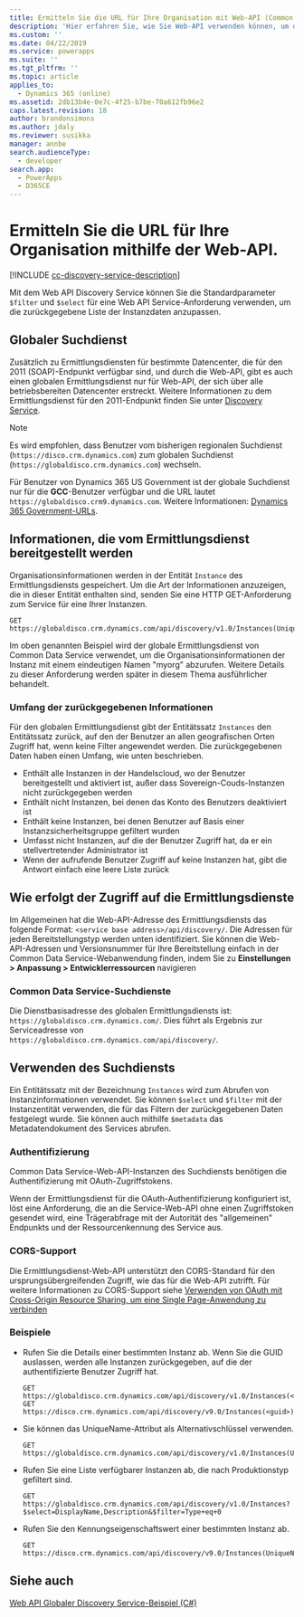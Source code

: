```yaml
---
title: Ermitteln Sie die URL für Ihre Organisation mit Web-API (Common Data Service)| Microsoft Docs
description: 'Hier erfahren Sie, wie Sie Web-API verwenden können, um die zur Laufzeit die Organisationen zu erkunden, oder Instanzen, zu denen der angemeldete Benutzer gehört.'
ms.custom: ''
ms.date: 04/22/2019
ms.service: powerapps
ms.suite: ''
ms.tgt_pltfrm: ''
ms.topic: article
applies_to:
  - Dynamics 365 (online)
ms.assetid: 2db13b4e-0e7c-4f25-b7be-70a612fb96e2
caps.latest.revision: 18
author: brandonsimons
ms.author: jdaly
ms.reviewer: susikka
manager: annbe
search.audienceType:
  - developer
search.app:
  - PowerApps
  - D365CE
---
```

# <a name="discover-the-url-for-your-organization-using-the-web-api"></a>Ermitteln Sie die URL für Ihre Organisation mithilfe der Web-API.

[!INCLUDE [cc-discovery-service-description](../includes/cc-discovery-service-description.md)]

Mit dem Web API Discovery Service können Sie die Standardparameter `$filter` und `$select` für eine Web API Service-Anforderung verwenden, um die zurückgegebene Liste der Instanzdaten anzupassen.
<!-- TODO should only talk about the global discovery service -->

## <a name="global-discovery-service"></a>Globaler Suchdienst

Zusätzlich zu Ermittlungsdiensten für bestimmte Datencenter, die für den 2011 (SOAP)-Endpunkt verfügbar sind, und durch die Web-API, gibt es auch einen globalen Ermittlungsdienst nur für Web-API, der sich über alle betriebsbereiten Datencenter erstreckt. Weitere Informationen zu dem Ermittlungsdienst für den 2011-Endpunkt finden Sie unter [Discovery Service](../org-service/discovery-service.md).

> [!NOTE]
> Es wird empfohlen, dass Benutzer vom bisherigen regionalen Suchdienst (`https://disco.crm.dynamics.com`) zum globalen Suchdienst (`https://globaldisco.crm.dynamics.com`) wechseln.
> 
> Für Benutzer von Dynamics 365 US Government ist der globale Suchdienst nur für die **GCC**-Benutzer verfügbar und die URL lautet `https://globaldisco.crm9.dynamics.com`. Weitere Informationen: [Dynamics 365 Government-URLs](https://docs.microsoft.com/dynamics365/customer-engagement/admin/government/microsoft-dynamics-365-government#dynamics-365-us-government-urls).

  
## <a name="information-provided-by-the-discovery-service"></a>Informationen, die vom Ermittlungsdienst bereitgestellt werden 
 
 Organisationsinformationen werden in der Entität `Instance` des Ermittlungsdiensts gespeichert.  Um die Art der Informationen anzuzeigen, die in dieser Entität enthalten sind, senden Sie eine HTTP GET-Anforderung zum Service für eine Ihrer Instanzen.  
  
```http  
GET https://globaldisco.crm.dynamics.com/api/discovery/v1.0/Instances(UniqueName='myorg')  
```  
  
Im oben genannten Beispiel wird der globale Ermittlungsdienst von Common Data Service verwendet, um die Organisationsinformationen der Instanz mit einem eindeutigen Namen "myorg" abzurufen. Weitere Details zu dieser Anforderung werden später in diesem Thema ausführlicher behandelt.  

 

  
### <a name="scope-of-the-returned-information"></a>Umfang der zurückgegebenen Informationen

Für den globalen Ermittlungsdienst gibt der Entitätssatz `Instances` den Entitätssatz zurück, auf den der Benutzer an allen geografischen Orten Zugriff hat, wenn keine Filter angewendet werden.   Die zurückgegebenen Daten haben einen Umfang, wie unten beschrieben.  
  
-   Enthält alle Instanzen in der Handelscloud, wo der Benutzer bereitgestellt und aktiviert ist, außer dass Sovereign-Couds-Instanzen nicht zurückgegeben werden
-   Enthält nicht Instanzen, bei denen das Konto des Benutzers deaktiviert ist
-   Enthält keine Instanzen, bei denen Benutzer auf Basis einer Instanzsicherheitsgruppe gefiltert wurden
-   Umfasst nicht Instanzen, auf die der Benutzer Zugriff hat, da er ein stellvertretender Administrator ist
-   Wenn der aufrufende Benutzer Zugriff auf keine Instanzen hat, gibt die Antwort einfach eine leere Liste zurück

## <a name="how-to-access-the-discovery-services"></a>Wie erfolgt der Zugriff auf die Ermittlungsdienste

Im Allgemeinen hat die Web-API-Adresse des Ermittlungsdiensts das folgende Format: `<service base address>/api/discovery/`.  Die Adressen für jeden Bereitstellungstyp werden unten identifiziert. Sie können die Web-API-Adressen und Versionsnummer für Ihre Bereitstellung einfach in der Common Data Service-Webanwendung finden, indem Sie zu **Einstellungen > Anpassung > Entwicklerressourcen** navigieren  
  
### <a name="common-data-service-discovery-services"></a>Common Data Service-Suchdienste  

Die Dienstbasisadresse des globalen Ermittlungsdiensts ist: `https://globaldisco.crm.dynamics.com/`. Dies führt als Ergebnis zur Serviceadresse von `https://globaldisco.crm.dynamics.com/api/discovery/`.  
  
## <a name="using-the-discovery-service"></a>Verwenden des Suchdiensts  

Ein Entitätssatz mit der Bezeichnung `Instances` wird zum Abrufen von Instanzinformationen verwendet. Sie können `$select` und `$filter` mit der Instanzentität verwenden, die für das Filtern der zurückgegebenen Daten festgelegt wurde. Sie können auch mithilfe `$metadata` das Metadatendokument des Services abrufen.  
  
### <a name="authentication"></a>Authentifizierung

Common Data Service-Web-API-Instanzen des Suchdiensts benötigen die Authentifizierung mit OAuth-Zugriffstokens.

Wenn der Ermittlungsdienst für die OAuth-Authentifizierung konfiguriert ist, löst eine Anforderung, die an die Service-Web-API ohne einen Zugriffstoken gesendet wird, eine Trägerabfrage mit der Autorität des "allgemeinen" Endpunkts und der Ressourcenkennung des Service aus.
### <a name="cors-support"></a>CORS-Support

Die Ermittlungsdienst-Web-API unterstützt den CORS-Standard für den ursprungsübergreifenden Zugriff, wie das für die Web-API zutrifft.  Für weitere Informationen zu CORS-Support siehe [Verwenden von OAuth mit Cross-Origin Resource Sharing, um eine Single Page-Anwendung zu verbinden](../oauth-cross-origin-resource-sharing-connect-single-page-application.md)  
  
### <a name="examples"></a>Beispiele  
  
-   Rufen Sie die Details einer bestimmten Instanz ab. Wenn Sie die GUID auslassen, werden alle Instanzen zurückgegeben, auf die der authentifizierte Benutzer Zugriff hat.  
  
    ```http      
    GET https://globaldisco.crm.dynamics.com/api/discovery/v1.0/Instances(<guid>)
    GET https://disco.crm.dynamics.com/api/discovery/v9.0/Instances(<guid>)  
    ```  
  
-   Sie können das UniqueName-Attribut als Alternativschlüssel verwenden.  
  
    ```http  
    GET https://globaldisco.crm.dynamics.com/api/discovery/v1.0/Instances(UniqueName='myorg')  
    ```  
  
-   Rufen Sie eine Liste verfügbarer Instanzen ab, die nach Produktionstyp gefiltert sind.  
  
    ```http  
    GET https://globaldisco.crm.dynamics.com/api/discovery/v1.0/Instances?$select=DisplayName,Description&$filter=Type+eq+0   
    ```  
  
-   Rufen Sie den Kennungseigenschaftswert einer bestimmten Instanz ab.  
  
    ```http  
    GET https://disco.crm.dynamics.com/api/discovery/v9.0/Instances(UniqueName='myorg')/Id/$value  
    ```

## <a name="see-also"></a>Siehe auch

[Web API Globaler Discovery Service-Beispiel (C#)](samples/global-discovery-service-csharp.md)

